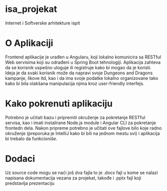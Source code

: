 # isa_projekat
Internet i Softverske arhitekture ispit

# O Aplikaciji
Frontend aplikacije je urađen u Angularu, koji lokalno komunicira sa RESTful Web servisima koji su odrađeni u Spring Boot tehnologiji.
Aplikacija zahteva da se korisnik uspešno uloguje ili registruje kako bi mogao da je koristi. 
Ideja je da svaki korisnik može da napravi svoje Dungeons and Dragons kampanje, likove itd, kao i da ima svoje podatke lokalno organizovane
tako kako bi bila olakšana manipulacija njima kroz user-friendly interfejs.

# Kako pokrenuti aplikaciju

Potrebno je učitati bazu i pripremiti okruženje za pokretanje RESTful servisa, kao i imati instalirane Node.js module i Angular CLI za pokretanje
frontedn dela. Nakon pripreme potrebno je učitati ove fajlove bilo koje radno okruženje (preporuka je IntelliJ kako bi bili na jednom mestu svi)
i aplikacija bi trebalo da funkcioniše.

# Dodaci
Uz source code mogu se naći još dva fajla to je .docx fajl u kome se nalazi napisana dokumentacija vezana za projekat, takođe i .pptx fajl koji predstavlja prezentaciju
